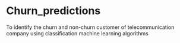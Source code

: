 # Churn_predictions
To identify the churn and non-churn customer of telecommunication company using classification machine learning algorithms
